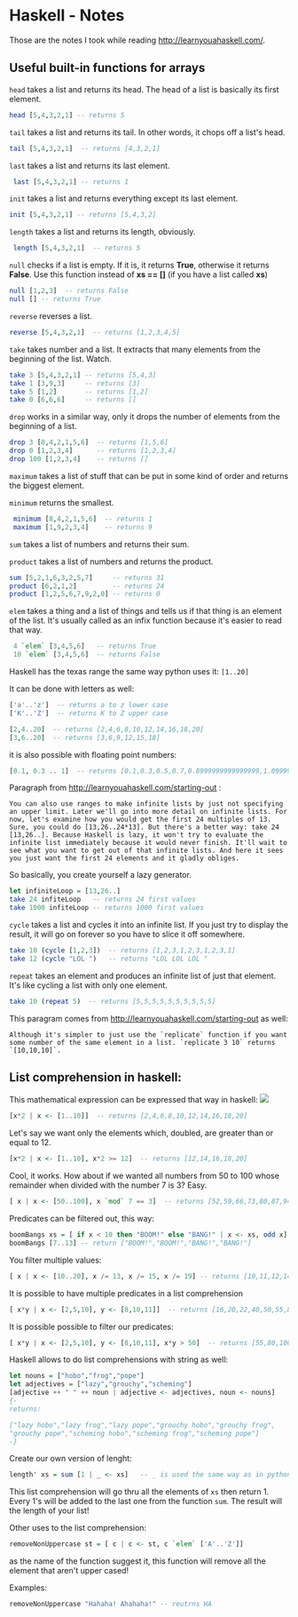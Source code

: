 # Haskell - Notes



Those are the notes I took while reading http://learnyouahaskell.com/.



## Useful built-in functions for arrays



`head`  takes a list and returns its head. The head of a list is basically its first element.

```haskell
head [5,4,3,2,1] -- returns 5
```



`tail` takes a list and returns its tail. In other words, it chops off a list's head.

```haskell
tail [5,4,3,2,1]  -- returns [4,3,2,1] 
```



`last` takes a list and returns its last element.

```haskell
 last [5,4,3,2,1] -- returns 1
```



`init` takes a list and returns everything except its last element.

```haskell
init [5,4,3,2,1] -- returns [5,4,3,2]
```



`length` takes a list and returns its length, obviously.

```haskell
 length [5,4,3,2,1]  -- returns 5
```



`null` checks if a list is empty. If it is, it returns **True**, otherwise it returns **False**. Use this function instead of **xs == []** (if you have a list called **xs**)

```haskell
null [1,2,3]  -- returns False
null [] -- returns True
```



`reverse` reverses a list.

```haskell
reverse [5,4,3,2,1]  -- returns [1,2,3,4,5]  
```



`take` takes number and a list. It extracts that many elements from the beginning of the list. Watch.

```haskell
take 3 [5,4,3,2,1] -- returns [5,4,3]
take 1 [3,9,3]     -- returns [3]
take 5 [1,2]  	   -- returns [1,2]
take 0 [6,6,6]     -- returns []
```



`drop` works in a similar way, only it drops the number of elements from the beginning of a list.

```haskell
drop 3 [8,4,2,1,5,6]  -- returns [1,5,6]
drop 0 [1,2,3,4]      -- returns [1,2,3,4]
drop 100 [1,2,3,4]    -- returns []
```



`maximum` takes a list of stuff that can be put in some kind of order and returns the biggest element.

`minimum` returns the smallest.

```haskell
 minimum [8,4,2,1,5,6]  -- returns 1
 maximum [1,9,2,3,4]    -- returns 9
```



`sum` takes a list of numbers and returns their sum.

`product` takes a list of numbers and returns the product.

```haskell
sum [5,2,1,6,3,2,5,7]     -- returns 31
product [6,2,1,2]         -- returns 24
product [1,2,5,6,7,9,2,0] -- returns 0
```



`elem` takes a thing and a list of things and tells us if that thing is an element of the list. It's usually called as an infix function because it's easier to read that way.

```haskell
 4 `elem` [3,4,5,6]   -- returns True
 10 `elem` [3,4,5,6]  -- returns False
```



Haskell has the texas range the same way python uses it: `[1..20]`

It can be done with letters as well:

```haskell
['a'..'z']  -- returns a to z lower case
['K'..'Z']  -- returns K to Z upper case
```

```haskell
[2,4..20]  -- returns [2,4,6,8,10,12,14,16,18,20]  
[3,6..20]  -- returns [3,6,9,12,15,18]
```

it is also possible with floating point numbers:

```haskell
[0.1, 0.3 .. 1]  -- returns [0.1,0.3,0.5,0.7,0.8999999999999999,1.0999999999999999]  
```

Paragraph from http://learnyouahaskell.com/starting-out :

    You can also use ranges to make infinite lists by just not specifying an upper limit. Later we'll go into more detail on infinite lists. For now, let's examine how you would get the first 24 multiples of 13. Sure, you could do [13,26..24*13]. But there's a better way: take 24 [13,26..]. Because Haskell is lazy, it won't try to evaluate the infinite list immediately because it would never finish. It'll wait to see what you want to get out of that infinite lists. And here it sees you just want the first 24 elements and it gladly obliges.


So basically, you create yourself a lazy generator. 

```haskell
let infiniteLoop = [13,26..]
take 24 infiteLoop   -- returns 24 first values
take 1000 infiteLoop -- returns 1000 first values
```

`cycle` takes a list and cycles it into an infinite list. If you just try to display the result, it will go on forever so you have to slice it off somewhere.

```haskell
take 10 (cycle [1,2,3])  -- returns [1,2,3,1,2,3,1,2,3,1]
take 12 (cycle "LOL ")   -- returns "LOL LOL LOL " 
```

`repeat` takes an element and produces an infinite list of just that element. It's like cycling a list with only one element.

```haskell
take 10 (repeat 5)  -- returns [5,5,5,5,5,5,5,5,5,5]  
```

This paragram comes from http://learnyouahaskell.com/starting-out as well:

    Although it's simpler to just use the `replicate` function if you want some number of the same element in a list. `replicate 3 10` returns `[10,10,10]`.
 
## List comprehension in haskell:

This mathematical expression can be expressed that way in haskell:
 ![](http://s3.amazonaws.com/lyah/setnotation.png)

 ```haskell
 [x*2 | x <- [1..10]]  -- returns [2,4,6,8,10,12,14,16,18,20]
 ``` 

 Let's say we want only the elements which, doubled, are greater than or equal to 12.

 ```haskell
 [x*2 | x <- [1..10], x*2 >= 12]  -- returns [12,14,16,18,20]  
 ```

 Cool, it works. How about if we wanted all numbers from 50 to 100 whose remainder when divided with the number 7 is 3? Easy.

```haskell
[ x | x <- [50..100], x `mod` 7 == 3]  -- returns [52,59,66,73,80,87,94] 
```

Predicates can be filtered out, this way:

```haskell
boomBangs xs = [ if x < 10 then "BOOM!" else "BANG!" | x <- xs, odd x]   
boomBangs [7..13] -- return ["BOOM!","BOOM!","BANG!","BANG!"]
```

You filter multiple values:

```haskell
[ x | x <- [10..20], x /= 13, x /= 15, x /= 19] -- returns [10,11,12,14,16,17,18,20] 
```

It is possible to have multiple predicates in a list comprehension

```haskell
[ x*y | x <- [2,5,10], y <- [8,10,11]]  -- returns [16,20,22,40,50,55,80,100,110]
```

It is possible possible to filter our predicates:

```haskell
[ x*y | x <- [2,5,10], y <- [8,10,11], x*y > 50]  -- returns [55,80,100,110] 
```

Haskell allows to do list comprehensions with string as well:

```haskell
let nouns = ["hobo","frog","pope"]  
let adjectives = ["lazy","grouchy","scheming"] 
[adjective ++ " " ++ noun | adjective <- adjectives, noun <- nouns] 
{-
returns:

["lazy hobo","lazy frog","lazy pope","grouchy hobo","grouchy frog",  
"grouchy pope","scheming hobo","scheming frog","scheming pope"]  
-}
```

Create our own version of lenght:

```haskell
length' xs = sum [1 | _ <- xs]   -- _ is used the same way as in python
```

This list comprehension will go thru all the elements of `xs` then return 1. Every 1's will be added to the last one from the function `sum`. The result will the length of your list!

Other uses to the list comprehension:

```haskell
removeNonUppercase st = [ c | c <- st, c `elem` ['A'..'Z']]
```

as the name of the function suggest it, this function will remove all the element that aren't upper cased!

Examples:

```haskell
removeNonUppercase "Hahaha! Ahahaha!" -- reutrns HA
```